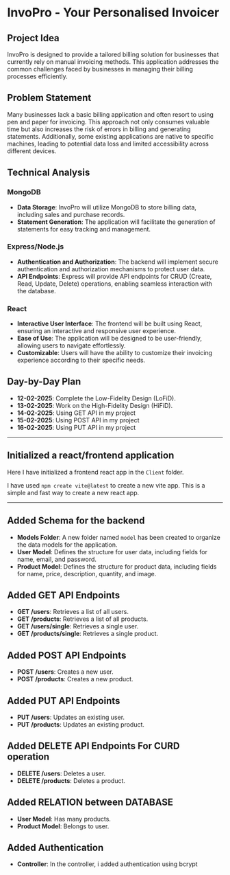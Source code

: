 # InvoPro - Your Personalised Invoicer

## Project Idea

InvoPro is designed to provide a tailored billing solution for businesses that currently rely on manual invoicing methods. This application addresses the common challenges faced by businesses in managing their billing processes efficiently.

## Problem Statement

Many businesses lack a basic billing application and often resort to using pen and paper for invoicing. This approach not only consumes valuable time but also increases the risk of errors in billing and generating statements. Additionally, some existing applications are native to specific machines, leading to potential data loss and limited accessibility across different devices.

## Technical Analysis

### MongoDB

- **Data Storage**: InvoPro will utilize MongoDB to store billing data, including sales and purchase records.
- **Statement Generation**: The application will facilitate the generation of statements for easy tracking and management.

### Express/Node.js

- **Authentication and Authorization**: The backend will implement secure authentication and authorization mechanisms to protect user data.
- **API Endpoints**: Express will provide API endpoints for CRUD (Create, Read, Update, Delete) operations, enabling seamless interaction with the database.

### React

- **Interactive User Interface**: The frontend will be built using React, ensuring an interactive and responsive user experience.
- **Ease of Use**: The application will be designed to be user-friendly, allowing users to navigate effortlessly.
- **Customizable**: Users will have the ability to customize their invoicing experience according to their specific needs.

## Day-by-Day Plan

- **12-02-2025**: Complete the Low-Fidelity Design (LoFiD).
- **13-02-2025**: Work on the High-Fidelity Design (HiFiD).
- **14-02-2025**: Using GET API in my project
- **15-02-2025**: Using POST API in my project
- **16-02-2025**: Using PUT API in my project

---

## Initialized a react/frontend application

Here I have initialized a frontend react app in the `Client` folder.

I have used `npm create vite@latest` to create a new vite app. This is a simple and fast way to create a new react app.

---

## Added Schema for the backend

- **Models Folder**: A new folder named `model` has been created to organize the data models for the application.
- **User Model**: Defines the structure for user data, including fields for name, email, and password.
- **Product Model**: Defines the structure for product data, including fields for name, price, description, quantity, and image.

## Added GET API Endpoints

- **GET /users**: Retrieves a list of all users.
- **GET /products**: Retrieves a list of all products.
- **GET /users/single**: Retrieves a single user.
- **GET /products/single**: Retrieves a single product.

## Added POST API Endpoints

- **POST /users**: Creates a new user.
- **POST /products**: Creates a new product.

## Added PUT API Endpoints

- **PUT /users**: Updates an existing user.
- **PUT /products**: Updates an existing product.

## Added DELETE API Endpoints For CURD operation

- **DELETE /users**: Deletes a user.
- **DELETE /products**: Deletes a product.

## Added RELATION between DATABASE

- **User Model**: Has many products.
- **Product Model**: Belongs to user.

## Added Authentication

- **Controller**: In the controller, i added authentication using bcrypt
